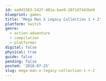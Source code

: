 ```yaml
---
id: ea9d1563-542f-401a-bae9-28f1d7443be9
blueprint: games
title: 'Mega Man X Legacy Collection 1 + 2'
platform: switch
genre:
  - action-adventure
  - compilation
  - platformer
digital: false
physical: true
guide: false
pending: false
posted: '2018-07-25'
slug: mega-man-x-legacy-collection-1-+-2
---
```

